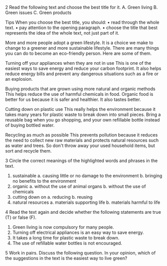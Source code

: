 2 Read the following text and choose the best title for it.
A. Green living
B. Green issues
C. Green products

Tips
When you choose the best title, you should:
• read through the whole text.
• pay attention to the opening paragraph.
• choose the title that best represents the idea of the whole text, not just part of it.

More and more people adopt a green lifestyle. It is a choice we make to change to a greener and more sustainable lifestyle. There are many things you can do to become an eco-friendly person. Here are some of them.

Turning off your appliances when they are not in use
This is one of the easiest ways to save energy and reduce your carbon footprint. It also helps reduce energy bills and prevent any dangerous situations such as a fire or an explosion.

Buying products that are grown using more natural and organic methods
This helps reduce the use of harmful chemicals in food. Organic food is better for us because it is safer and healthier. It also tastes better.

Cutting down on plastic use
This really helps the environment because it takes many years for plastic waste to break down into small pieces. Bring a reusable bag when you go shopping, and your own refillable bottle instead of buying bottled water.

Recycling as much as possible
This prevents pollution because it reduces the need to collect new raw materials and protects natural resources such as water and trees. So don't throw away your used household items, but sort and recycle them.

3 Circle the correct meanings of the highlighted words and phrases in the text.
1. sustainable
   a. causing little or no damage to the environment
   b. bringing no benefits to the environment
2. organic
   a. without the use of animal organs
   b. without the use of chemicals
3. cutting down on
   a. reducing
   b. reusing
4. natural resources
   a. materials supporting life
   b. materials harmful to life

4 Read the text again and decide whether the following statements are true (T) or false (F).
1. Green living is now compulsory for many people.
2. Turning off electrical appliances is an easy way to save energy.
3. It takes a long time for plastic waste to break down.
4. The use of refillable water bottles is not encouraged.

5 Work in pairs. Discuss the following question.
In your opinion, which of the suggestions in the text is the easiest way to live green?